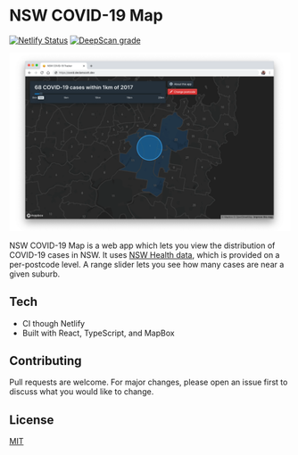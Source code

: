# NSW COVID-19 Map
[![Netlify Status](https://api.netlify.com/api/v1/badges/5d5d3a59-d0b3-4d7c-9b3b-2f62d382eed4/deploy-status)](https://app.netlify.com/sites/covid-map-nsw/deploys)
[![DeepScan grade](https://deepscan.io/api/teams/8615/projects/10827/branches/154719/badge/grade.svg)](https://deepscan.io/dashboard#view=project&tid=8615&pid=10827&bid=154719)

![App screenshot](demo/demo_screenshot.png)

NSW COVID-19 Map is a web app which lets you view the distribution of COVID-19 cases in NSW. It uses [NSW Health data](https://data.nsw.gov.au/data/dataset/covid-19-cases-by-location), which is provided on a per-postcode level. A range slider lets you see how many cases are near a given suburb.

## Tech

- CI though Netlify
- Built with React, TypeScript, and MapBox

## Contributing

Pull requests are welcome. For major changes, please open an issue first to discuss what you would like to change.

## License

[MIT](https://choosealicense.com/licenses/mit/)
